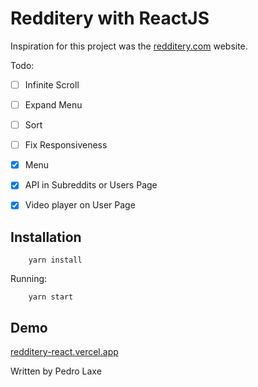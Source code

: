 # Redditery with ReactJS

Inspiration for this project was the [redditery.com](https://www.redditery.com) website.

Todo:
- [ ] Infinite Scroll
- [ ] Expand Menu
- [ ] Sort
- [ ] Fix Responsiveness
- [X] Menu
- [X] API in Subreddits or Users Page
- [X] Video player on User Page


## Installation
```shell
    yarn install
```
Running:

```shell
    yarn start
```

## Demo

[redditery-react.vercel.app](https://redditery-react.vercel.app/)

Written by Pedro Laxe